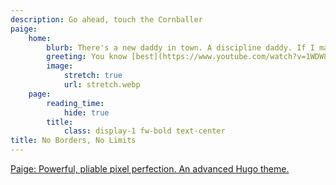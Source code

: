 ```yaml
---
description: Go ahead, touch the Cornballer
paige:
    home:
        blurb: There's a new daddy in town. A discipline daddy. If I make this comeback, I'll buy you a hundred George Michaels that you can teach to drive! These are my awards, Mother. From Army. The seal is for marksmanship, and the gorilla is for sand racing. We'll have to find something to do so that people can look at you without wanting to kill [themselves](https://bluthipsum.com).
        greeting: You know [best](https://www.youtube.com/watch?v=1WDW8XKEGgU)
        image:
            stretch: true
            url: stretch.webp
    page:
        reading_time:
            hide: true
        title:
            class: display-1 fw-bold text-center
title: No Borders, No Limits
---
```


<p class="lead text-center">
<a href="https://github.com/willfaught/paige">Paige: Powerful, pliable pixel perfection. An advanced Hugo theme.</a>
</p>
